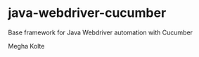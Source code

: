 # java-webdriver-cucumber

Base framework for Java Webdriver automation with Cucumber

Megha Kolte

